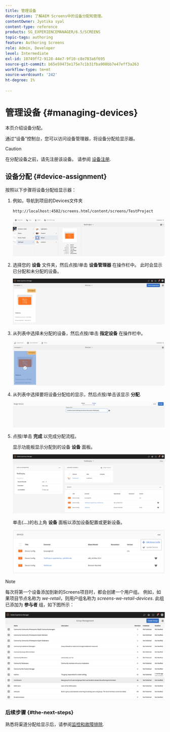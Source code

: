```yaml
---
title: 管理设备
description: 了解AEM Screens中的设备分配和管理。
contentOwner: Jyotika syal
content-type: reference
products: SG_EXPERIENCEMANAGER/6.5/SCREENS
topic-tags: authoring
feature: Authoring Screens
role: Admin, Developer
level: Intermediate
exl-id: 10749ff2-9128-44e7-9f10-c8e783a6f695
source-git-commit: b65e59473e175e7c1b31fba900bb7e47eff3a263
workflow-type: tm+mt
source-wordcount: '242'
ht-degree: 1%

---
```


# 管理设备 {#managing-devices}

本页介绍设备分配。

通过“设备”控制台，您可以访问设备管理器，将设备分配给显示器。

>[!CAUTION]
>
>在分配设备之前，请先注册该设备。 请参阅 [设备注册](device-registration.md).

## 设备分配 {#device-assignment}

按照以下步骤将设备分配给显示器：

1. 例如，导航到项目的Devices文件夹

   `http://localhost:4502/screens.html/content/screens/TestProject`

   ![chlimage_1-32](assets/chlimage_1-32.png)

1. 选择您的 **设备** 文件夹，然后点按/单击 **设备管理器** 在操作栏中。 此时会显示已分配和未分配的设备。

   ![chlimage_1-33](assets/chlimage_1-33.png)

1. 从列表中选择未分配的设备，然后点按/单击 **指定设备** 在操作栏中。

   ![chlimage_1-34](assets/chlimage_1-34.png)

1. 从列表中选择要将设备分配给的显示，然后点按/单击该显示 **分配**.

   ![chlimage_1-35](assets/chlimage_1-35.png)

1. 点按/单击 **完成** 以完成分配流程。


   显示功能板显示分配到的设备 **设备** 面板。

   ![chlimage_1-37](assets/chlimage_1-37.png)

   单击(**...**)的右上角 **设备** 面板以添加设备配置或更新设备。

   ![chlimage_1-38](assets/chlimage_1-38.png)

>[!NOTE]
>
>每次将第一个设备添加到新的Screens项目时，都会创建一个用户组。
>例如，如果项目节点名称为 *we-retail*，则用户组名称为 *screens-we-retail-devices*.
>此组已添加为 **参与者** 组，如下图所示：

![chlimage_1-39](assets/chlimage_1-39.png)

### 后续步骤 {#the-next-steps}

熟悉将渠道分配给显示后，请参阅[监控和故障排除](monitoring-screens.md).
